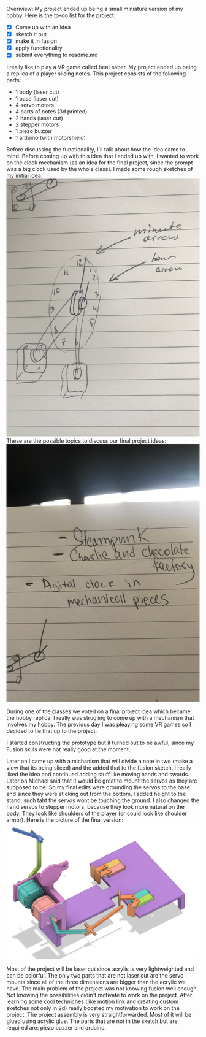 Overiview: My project ended up being a small miniature version of my hobby. 
Here is the to-do list for the project:
- [x] Come up with an idea
- [x] sketch it out
- [x] make it in fusion
- [x] apply functionality
- [x] submit everything to readme.md

I really like to play a VR game called beat saber. My project ended up being a replica of a player slicing notes. This project consists of the following parts:
* 1 body (laser cut)
* 1 base (laser cut)
* 4 servo motors
* 4 parts of notes (3d printed)
* 2 hands (laser cut)
* 2 stepper motors
* 1 piezo buzzer
* 1 arduino (with motorshield)

Before discussing the functionality, I'll talk about how the idea came to mind. 
Before coming up with this idea that I ended up with, I wanted to work on the clock mechanism (as an idea for the final project, since the prompt was a big clock used by the whole class). I made some rough sketches of my initial idea:
![final project](https://github.com/neonovi/MachineLab/blob/master/finalProject/image.jpg)
These are the possible topics to discuss our final project ideas:
![possible topics](https://github.com/neonovi/MachineLab/blob/master/finalProject/image2.jpg)

During one of the classes we voted on a final project idea which became the hobby replica. 
I really was strugling to come up with a mechanism that involves my hobby. The previous day I was pleaying some VR games so I decided to tie that up to the project. 

I started constructing the prototype but it turned out to be awful, since my Fusion skills were not really good at the moment. 

Later on I came up with a michanism that will divide a note in two (make a view that its being sliced) and the added that to the fusion sketch. I really liked the idea and continued adding stuff like moving hands and swords. Later on Michael said that it would be great to mount the servos as they are supposed to be. So my final edits were grounding the servos to the base and since they were sticking out from the bottom, I added height to the stand, such taht the servos wont be touching the ground. I also changed the hand servos to stepper motors, because they look more natural on the body. They look like shoulders of the player (or could look like shoulder armor). Here is the picture of the final version:
![final_project](https://github.com/neonovi/MachineLab/blob/master/finalProject/final_project.png)

Most of the project will be laser cut since acrylis is very lightweighted and can be colorful. The only two parts that are not laser cut are the servo mounts since all of the three dimensions are bigger than the acrylic we have. The main problem of the project was not knowing fusion well enough. Not knowing the possibilities didin't motivate to work on the project. After learning some cool techniches (like motion link and creating custom sketches not only in 2d) really boosted my motivation to work on the project. The project assembly is very straightforwarded. Most of it will be glued using acrylic glue. The parts that are not in the sketch but are required are: piezo buzzer and arduino. 
